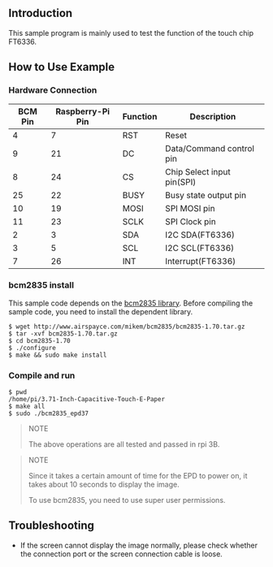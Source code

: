 ## Introduction

This sample program is mainly used to test the function of the touch chip FT6336.

## How to Use Example

### Hardware Connection

| BCM Pin | Raspberry-Pi Pin | Function | Description                |
| ------- | ---------------- | -------- | -------------------------- |
| 4       | 7                | RST      | Reset                      |
| 9       | 21               | DC       | Data/Command control pin   |
| 8       | 24               | CS       | Chip Select input pin(SPI) |
| 25      | 22               | BUSY     | Busy state output pin      |
| 10      | 19               | MOSI     | SPI MOSI pin               |
| 11      | 23               | SCLK     | SPI Clock pin              |
| 2       | 3                | SDA      | I2C SDA(FT6336)            |
| 3       | 5                | SCL      | I2C SCL(FT6336)            |
| 7       | 26               | INT      | Interrupt(FT6336)          |

### bcm2835 install

This sample code depends on the [bcm2835 library](#http://www.airspayce.com/mikem/bcm2835/). Before compiling the sample code, you need to install the dependent library.

```shell
$ wget http://www.airspayce.com/mikem/bcm2835/bcm2835-1.70.tar.gz
$ tar -xvf bcm2835-1.70.tar.gz
$ cd bcm2835-1.70
$ ./configure
$ make && sudo make install
```

### Compile and run

```shell
$ pwd
/home/pi/3.71-Inch-Capacitive-Touch-E-Paper
$ make all
$ sudo ./bcm2835_epd37
```

> NOTE
>
> The above operations are all tested and passed in rpi 3B.

> NOTE
>
> Since it takes a certain amount of time for the EPD to power on, it takes about 10 seconds to display the image.
>
> To use bcm2835, you need to use super user permissions.

## Troubleshooting

- If the screen cannot display the image normally, please check whether the connection port or the screen connection cable is loose.
